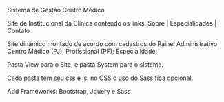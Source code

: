 Sistema de Gestão Centro Médico

Site de Institucional da Clínica contendo os links: Sobre | Especialidades | Contato

Site dinâmico montado de acordo com cadastros do Painel Administrativo
Centro Médico (PJ);
Profissional (PF);
Especialidade;

Pasta View para o Site, e pasta System para o sistema.

Cada pasta tem seu css e js, no CSS o uso do Sass fica opcional.

Add Frameworks: Bootstrap, Jquery e Sass
